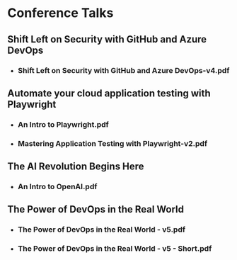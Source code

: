 # Conference Talks

## Shift Left on Security with GitHub and Azure DevOps
- ### Shift Left on Security with GitHub and Azure DevOps-v4.pdf

## Automate your cloud application testing with Playwright
- ### An Intro to Playwright.pdf
- ### Mastering Application Testing with Playwright-v2.pdf

## The AI Revolution Begins Here
- ### An Intro to OpenAI.pdf

## The Power of DevOps in the Real World
- ### The Power of DevOps in the Real World - v5.pdf
- ### The Power of DevOps in the Real World - v5 - Short.pdf
